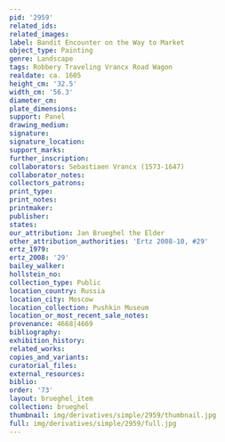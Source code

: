 ```yaml
---
pid: '2959'
related_ids: 
related_images: 
label: Bandit Encounter on the Way to Market
object_type: Painting
genre: Landscape
tags: Robbery Traveling Vrancx Road Wagon
realdate: ca. 1605
height_cm: '32.5'
width_cm: '56.3'
diameter_cm: 
plate_dimensions: 
support: Panel
drawing_medium: 
signature: 
signature_location: 
support_marks: 
further_inscription: 
collaborators: Sebastiaen Vrancx (1573-1647)
collaborator_notes: 
collectors_patrons: 
print_type: 
print_notes: 
printmaker: 
publisher: 
states: 
our_attribution: Jan Brueghel the Elder
other_attribution_authorities: 'Ertz 2008-10, #29'
ertz_1979: 
ertz_2008: '29'
bailey_walker: 
hollstein_no: 
collection_type: Public
location_country: Russia
location_city: Moscow
location_collection: Pushkin Museum
location_or_most_recent_sale_notes: 
provenance: 4668|4669
bibliography: 
exhibition_history: 
related_works: 
copies_and_variants: 
curatorial_files: 
external_resources: 
biblio: 
order: '73'
layout: brueghel_item
collection: brueghel
thumbnail: img/derivatives/simple/2959/thumbnail.jpg
full: img/derivatives/simple/2959/full.jpg
---
```

